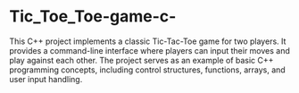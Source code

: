 # Tic_Toe_Toe-game-c-
This C++ project implements a classic Tic-Tac-Toe game for two players. It provides a command-line interface where players can input their moves and play against each other. The project serves as an example of basic C++ programming concepts, including control structures, functions, arrays, and user input handling.
